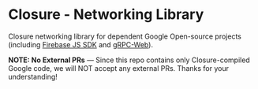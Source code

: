 # Closure - Networking Library

Closure networking library for dependent Google Open-source projects (including
[Firebase JS SDK](https://github.com/firebase/firebase-js-sdk) and
[gRPC-Web](https://github.com/grpc/grpc-web)).

**NOTE: No External PRs** — Since this repo contains only Closure-compiled
Google code, we will NOT accept any external PRs. Thanks for your understanding!
